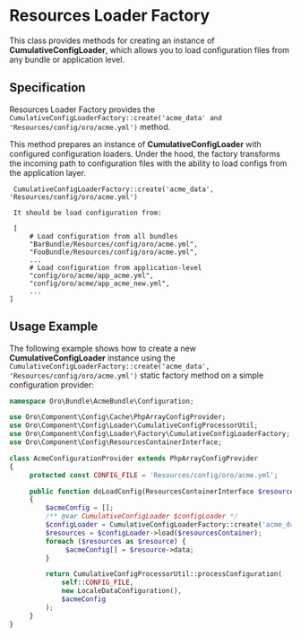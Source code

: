 <!-- meta: description = This resource type provides a way to create an instance of CumulativeConfigLoader -->

<a id="dev-components-config-resource-loader-factory"></a>

# Resources Loader Factory

This class provides methods for creating an instance of **CumulativeConfigLoader**, which allows you to load configuration files from any bundle or application level.

## Specification

Resources Loader Factory provides the `CumulativeConfigLoaderFactory::create('acme_data' and  'Resources/config/oro/acme.yml')` method.

This method prepares an instance of **CumulativeConfigLoader** with configured configuration loaders.
Under the hood, the factory transforms the incoming path to configuration files with the ability to load configs from the application layer.

```none
 CumulativeConfigLoaderFactory::create('acme_data', 'Resources/config/oro/acme.yml')

 It should be load configuration from:

 [
     # Load configuration from all bundles
     "BarBundle/Resources/config/oro/acme.yml",
     "FooBundle/Resources/config/oro/acme.yml",
     ...
     # Load configuration from application-level
     "config/oro/acme/app_acme.yml",
     "config/oro/acme/app_acme_new.yml",
     ...
]
```

## Usage Example

The following example shows how to create a new **CumulativeConfigLoader** instance using the `CumulativeConfigLoaderFactory::create('acme_data', 'Resources/config/oro/acme.yml')` static factory method on a simple configuration provider:

```php
namespace Oro\Bundle\AcmeBundle\Configuration;

use Oro\Component\Config\Cache\PhpArrayConfigProvider;
use Oro\Component\Config\Loader\CumulativeConfigProcessorUtil;
use Oro\Component\Config\Loader\Factory\CumulativeConfigLoaderFactory;
use Oro\Component\Config\ResourcesContainerInterface;

class AcmeConfigurationProvider extends PhpArrayConfigProvider
{
     protected const CONFIG_FILE = 'Resources/config/oro/acme.yml';

     public function doLoadConfig(ResourcesContainerInterface $resourcesContainer)
     {
         $acmeConfig = [];
         /** @var CumulativeConfigLoader $configLoader */
         $configLoader = CumulativeConfigLoaderFactory::create('acme_data', self::CONFIG_FILE);
         $resources = $configLoader->load($resourcesContainer);
         foreach ($resources as $resource) {
              $acmeConfig[] = $resource->data;
         }

         return CumulativeConfigProcessorUtil::processConfiguration(
             self::CONFIG_FILE,
             new LocaleDataConfiguration(),
             $acmeConfig
         );
     }
}
```
